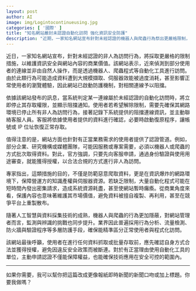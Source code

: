 ```yaml
---
layout: post
author: AI
image: img/Logintocontinueusing.jpg
categories: [ '國際' ]
title: "知名網站嚴封未認證自動化訪問 強化資訊安全防護"  
description: "近期，一家知名網站宣布針對未經認證的機器人與爬蟲行為祭出更嚴格限制，阻擋可疑連線並啟動客服審核機制，確保合法業務可申請授權使用，同時防範資料遭惡意大規模抓取、維護內容商業價值及伺服器穩定運作。"  "
---
```

近日，一家知名網站宣布，針對未經認證的非人為訪問行為，將採取更嚴格的限制措施，以維護資訊安全與網站內容的商業價值。該網站表示，近來偵測到部分使用者的連線並非由自然人操作，而是透過機器人、爬蟲程式等自動化工具進行訪問。由於此類行為可能造成資料遭到大規模擷取、伺服器效能被過度消耗，甚至影響正常使用者的瀏覽體驗，因此網站已啟動防護機制，對相關連線予以阻擋。  

依據該網站發布的訊息，當系統判定某一連線屬於未經認證的自動化訪問時，將立即停止其存取權限，並顯示阻擋通知。使用者若希望解除限制，需要先確保其網路環境已停止所有非人為訪問行為，接著記錄下系統提供的阻擋連線資訊，並主動聯絡客服人員。客服將依據使用者提供的資料進行確認，必要時啟動復原程序，讓帳號或 IP 位址恢復正常存取。  

值得注意的是，網站方面也針對有正當業務需求的使用者提供了認證管道。例如，部分企業、研究機構或媒體團隊，可能因服務或專案需要，必須以機器人或爬蟲的方式批次取得資料。對此，官方強調，只要先向客服申請，通過身份驗證與使用用途審查，就能獲得授權，以合法合規的方式進行非人為訪問。  

專家指出，這類措施的目的，不僅是防範惡意爬取資料，更是在資訊爆炸的網路環境下，保障營運方的知識產權與伺服器資源。若缺乏限制，大量自動化程式可能在短時間內發出密集請求，造成系統資源耗盡，甚至使網站暫時癱瘓。從商業角度來看，保護內容也意味著維護其市場價值，避免資料被擅自複製、再利用，甚至在競爭平台上重製散布。  

隨著人工智慧與資料採集技術的成熟，機器人與爬蟲的行為更加隱蔽，對網站管理者而言，監測與辨識的挑戰也同步提升。業界因此普遍採用行為分析、流量檢測、防火牆與驗證程序等多層防護手段，確保能精準區分正常使用者與程式化訪問。  

該網站最後呼籲，使用者在進行任何資料抓取或批量存取前，應先確認自身方式合法並獲得授權，避免因違反安全政策而被斷連。對於有正當理由使用自動化工具的單位，主動申請認證不僅能保障權益，也能確保技術應用在安全可控的範圍內。  

---

如果你需要，我可以幫你把這篇改成更像報紙即時新聞的新聞口吻或加上標題。你要我做嗎？